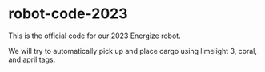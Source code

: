 # robot-code-2023
This is the official code for our 2023 Energize robot.

We will try to automatically pick up and place cargo using limelight 3, coral, and april tags.
